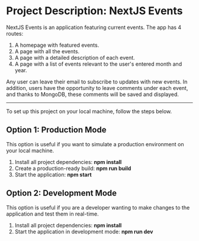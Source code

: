 # Project Description: NextJS Events

NextJS Events is an application featuring current events. The app has 4 routes:

1. A homepage with featured events.
2. A page with all the events.
3. A page with a detailed description of each event.
4. A page with a list of events relevant to the user's entered month and year.

Any user can leave their email to subscribe to updates with new events. In addition, users have the opportunity to leave comments under each event, and thanks to MongoDB, these comments will be saved and displayed.

---

To set up this project on your local machine, follow the steps below.

## Option 1: Production Mode

This option is useful if you want to simulate a production environment on your local machine.

1. Install all project dependencies: **npm install**
2. Create a production-ready build: **npm run build**
3. Start the application: **npm start**

## Option 2: Development Mode

This option is useful if you are a developer wanting to make changes to the application and test them in real-time.

1. Install all project dependencies: **npm install**
2. Start the application in development mode: **npm run dev**
